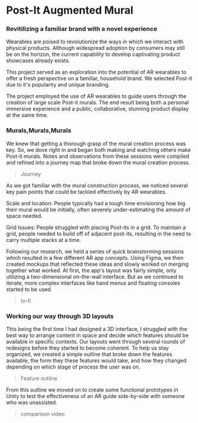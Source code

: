 # Post-It Augmented Mural #
### Revitilizing a familiar brand with a novel experience ###

Wearables are poised to revolutionize the ways in which we interact with physical products. Although widespread adoption by consumers may still be on the horizon, the current capability to develop captivating product showcases already exists.

This project served as an exploration into the potential of AR wearables to offer a fresh perspective on a familiar, household brand. We selected Post-it due to it's popularity and unique branding. 

The project employed the use of AR wearables to guide users through the creation of large scale Post-it murals. The end result being both a personal immersive experience and a public, collaborative, stunning product display at the same time.


<!-- -------------------------------------------------------------------------- -->

### Murals,Murals,Murals ##
We knew that getting a thorough grasp of the mural creation process was key. So, we dove right in and began both making and watching others make Post-it murals. Notes and observations from these sessions were compiled and refined into a journey map that broke down the mural creation process.

> Journey


As we got familiar with the mural construction process, we noticed several key pain points that could be tackled effectively by AR wearables.

Scale and location: People typically had a tough time envisioning how big their mural would be initially, often severely under-estimating the amount of space needed.

Grid Issues: People struggled with placing Post-its in a grid. To maintain a grid, people needed to build off of adjacent post-its, resulting in the need to carry multiple stacks at a time.

Following our research, we held a series of quick brainstorming sessions which resulted in a few different AR app concepts. Using Figma, we then created mockups that reflected these ideas and slowly worked on merging together what worked. At first, the app's layout was fairly simple, only utilizing a two-dimensional on-the-wall interface. But as we continued to iterate, more complex interfaces like hand menus and floating consoles started to be used.

> lo-fi

### Working our way through 3D layouts ###
This being the first time I had designed a 3D interface, I struggled with the best way to arrange content in space and decide which features should be available in specific contexts. Our layouts went through several rounds of redesigns before they started to become coherent. To help us stay organized, we created a simple outline that broke down the features available, the form they these features would take, and how they changed depending on which stage of process the user was on.

> Feature outline

From this outline we moved on to create some functional prototypes in Unity to test the effectiveness of an AR guide side-by-side with someone who was unassisted. 

> comparison video

